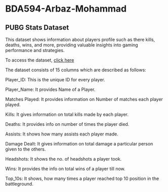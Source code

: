 # BDA594-Arbaz-Mohammad

## PUBG Stats Dataset

This dataset shows information about players profile such as there kills, deaths, wins, and more, providing valuable insights into gaming performance and strategies.

To access the dataset, [click here](https://www.kaggle.com/datasets/mohammadtalib786/pubg-stats-dataset?resource=download)

The dataset consists of 15 columns which are described as follows:

Player_ID: This is the unique ID for every player.

Player_Name: It provides Name of a Player.

Matches Played: It provides information on Number of matches each player played.

Kills: It gives information on total kills made by each player.

Deaths: It provides info on number of times the player died.

Assists: It shows how many assists each player made.

Damage Dealt: It gives information on total damage a particular person given to the others.

Headshots: It shows the no. of headshots a player took.

Wins: It provides the info on total wins of a player till now.

Top_10s: It shows, how many times a player reached top 10 position in the battleground.


